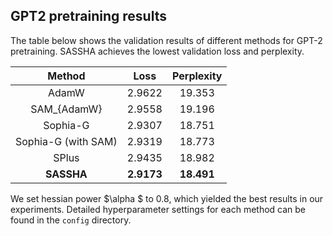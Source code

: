 ## GPT2 pretraining results

The table below shows the validation results of different methods for GPT-2 pretraining. SASSHA achieves the lowest validation loss and perplexity.

|   Method   | Loss |  Perplexity |
|:---------:|:-------------:|:-------------:|
|   AdamW  |      2.9622      |     19.353    |
|  SAM_{AdamW} |      2.9558     |     19.196    |
|  Sophia-G |     2.9307    |     18.751    |
|  Sophia-G (with SAM) |     2.9319    |     18.773    |
|  SPlus |     2.9435     |     18.982    |
|  **SASSHA** |     **2.9173**     |     **18.491**    |

We set hessian power $\alpha $ to 0.8, which yielded the best results in our experiments. Detailed hyperparameter settings for each method can be found in the `config` directory.